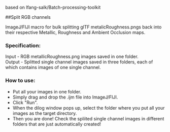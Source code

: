 based on lfang-salk/Batch-processing-toolkit

##Split RGB channels

ImageJ/FIJI macro for bulk splitting glTF metalicRoughness.pngs back into their respective Metallic, Roughness and Ambient Occlusion maps.

### Specification:  
Input - RGB metallicRoughness.png images saved in one folder.   
Output - Splitted single channel images saved in three folders, each of which contains images of one single channel.  

### How to use:
* Put all your images in one folder.
* Simply drag and drop the .ijm file into ImageJ/FIJI.
* Click "Run".
* When the dilog window pops up, select the folder where you put all your images as the target directory.
* Then you are done! Check the spliited single channel images in different folders that are just automatically created!
